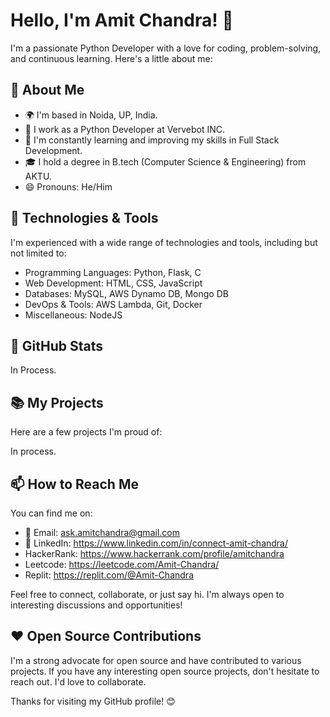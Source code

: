 # Hello, I'm Amit Chandra! 👋

I'm a passionate Python Developer with a love for coding, problem-solving, and continuous learning. Here's a little about me:

## 🚀 About Me

- 🌍 I'm based in Noida, UP, India.
- 💼 I work as a Python Developer at Vervebot INC.
- 🌱 I'm constantly learning and improving my skills in Full Stack Development.
- 🎓 I hold a degree in B.tech (Computer Science & Engineering) from AKTU.
- 😄 Pronouns: He/Him

## 🔧 Technologies & Tools

I'm experienced with a wide range of technologies and tools, including but not limited to:

- Programming Languages: Python, Flask, C
- Web Development: HTML, CSS, JavaScript
- Databases: MySQL, AWS Dynamo DB, Mongo DB
- DevOps & Tools: AWS Lambda, Git, Docker
- Miscellaneous: NodeJS

## 🌟 GitHub Stats

In Process.

## 📚 My Projects

Here are a few projects I'm proud of:

In process.

## 📫 How to Reach Me

You can find me on:

- 📧 Email: ask.amitchandra@gmail.com
- 🔗 LinkedIn: https://www.linkedin.com/in/connect-amit-chandra/
- HackerRank: https://www.hackerrank.com/profile/amitchandra
- Leetcode: https://leetcode.com/Amit-Chandra/
- Replit: https://replit.com/@Amit-Chandra

Feel free to connect, collaborate, or just say hi. I'm always open to interesting discussions and opportunities!

## ❤️ Open Source Contributions

I'm a strong advocate for open source and have contributed to various projects. If you have any interesting open source projects, don't hesitate to reach out. I'd love to collaborate.

Thanks for visiting my GitHub profile! 😊
